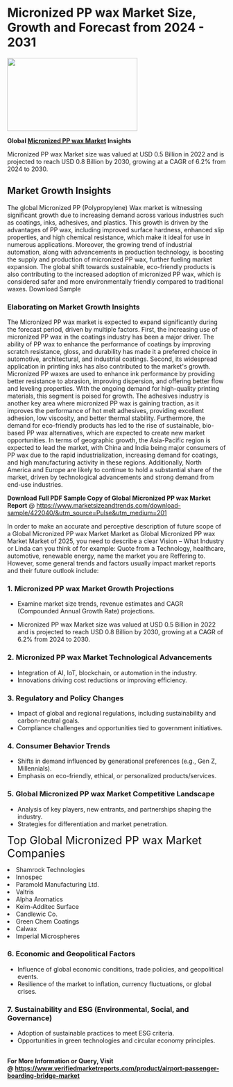 <H1>Micronized PP wax Market Size, Growth and Forecast from 2024 - 2031</H1><img class="aligncenter size-medium wp-image-584254" src="https://thirdeyenews.in/wp-content/uploads/2024/09/Global-Market-Research-300x168.jpeg" alt="" width="300" height="168" /><p><strong>Global&nbsp;<a href="https://www.marketsizeandtrends.com/download-sample/422040/&amp;utm_source=Pulse&amp;utm_medium=201">Micronized PP wax Market</a> Insights</strong></p><p>Micronized PP wax Market size was valued at USD 0.5 Billion in 2022 and is projected to reach USD 0.8 Billion by 2030, growing at a CAGR of 6.2% from 2024 to 2030.</p><p><h2>Market Growth Insights</h2> The global Micronized PP (Polypropylene) Wax market is witnessing significant growth due to increasing demand across various industries such as coatings, inks, adhesives, and plastics. This growth is driven by the advantages of PP wax, including improved surface hardness, enhanced slip properties, and high chemical resistance, which make it ideal for use in numerous applications. Moreover, the growing trend of industrial automation, along with advancements in production technology, is boosting the supply and production of micronized PP wax, further fueling market expansion. The global shift towards sustainable, eco-friendly products is also contributing to the increased adoption of micronized PP wax, which is considered safer and more environmentally friendly compared to traditional waxes. Download Sample <h3>Elaborating on Market Growth Insights</h3> The Micronized PP wax market is expected to expand significantly during the forecast period, driven by multiple factors. First, the increasing use of micronized PP wax in the coatings industry has been a major driver. The ability of PP wax to enhance the performance of coatings by improving scratch resistance, gloss, and durability has made it a preferred choice in automotive, architectural, and industrial coatings. Second, its widespread application in printing inks has also contributed to the market's growth. Micronized PP waxes are used to enhance ink performance by providing better resistance to abrasion, improving dispersion, and offering better flow and leveling properties. With the ongoing demand for high-quality printing materials, this segment is poised for growth. The adhesives industry is another key area where micronized PP wax is gaining traction, as it improves the performance of hot melt adhesives, providing excellent adhesion, low viscosity, and better thermal stability. Furthermore, the demand for eco-friendly products has led to the rise of sustainable, bio-based PP wax alternatives, which are expected to create new market opportunities. In terms of geographic growth, the Asia-Pacific region is expected to lead the market, with China and India being major consumers of PP wax due to the rapid industrialization, increasing demand for coatings, and high manufacturing activity in these regions. Additionally, North America and Europe are likely to continue to hold a substantial share of the market, driven by technological advancements and strong demand from end-use industries. </p><p><span class=""><strong>Download Full PDF Sample Copy of Global Micronized PP wax Market Report</strong> @ <a href="https://www.marketsizeandtrends.com/download-sample/422040/&amp;utm_source=Pulse&amp;utm_medium=201" target="_blank">https://www.marketsizeandtrends.com/download-sample/422040/&amp;utm_source=Pulse&amp;utm_medium=201</a></span></p><p>In order to make an accurate and perceptive description of future scope of a Global&nbsp;Micronized PP wax Market Market as Global&nbsp;Micronized PP wax Market Market of 2025, you need to describe a clear Vision &ndash; What Industry or Linda can you think of for example: Quote from a Technology, healthcare, automotive, renewable energy, name the market you are Reffering to. However, some general trends and factors usually impact market reports and their future outlook include:</p><h3>1.&nbsp;<strong>Micronized PP wax Market Growth Projections</strong></h3><ul><li>Examine market size trends, revenue estimates and CAGR (Compounded Annual Growth Rate) projections.</li><li><p>Micronized PP wax Market size was valued at USD 0.5 Billion in 2022 and is projected to reach USD 0.8 Billion by 2030, growing at a CAGR of 6.2% from 2024 to 2030.</p></li></ul><h3>2.&nbsp;<strong>Micronized PP wax Market Technological Advancements</strong></h3><ul><li>Integration of AI, IoT, blockchain, or automation in the industry.</li><li>Innovations driving cost reductions or improving efficiency.</li></ul><h3>3.&nbsp;<strong>Regulatory and Policy Changes</strong></h3><ul><li>Impact of global and regional regulations, including sustainability and carbon-neutral goals.</li><li>Compliance challenges and opportunities tied to government initiatives.</li></ul><h3>4.&nbsp;<strong>Consumer Behavior Trends</strong></h3><ul><li>Shifts in demand influenced by generational preferences (e.g., Gen Z, Millennials).</li><li>Emphasis on eco-friendly, ethical, or personalized products/services.</li></ul><h3>5.&nbsp;<strong>Global Micronized PP wax Market Competitive Landscape</strong></h3><ul><li>Analysis of key players, new entrants, and partnerships shaping the industry.</li><li>Strategies for differentiation and market penetration.</li></ul><p data-pm-slice="1 1 []"><span style="color: inherit; font-family: inherit; font-size: 25px;">Top Global Micronized PP wax Market Companies</span></p><div class="" data-test-id=""><p><li>Shamrock Technologies</li><li> Innospec</li><li> Paramold Manufacturing Ltd.</li><li> Valtris</li><li> Alpha Aromatics</li><li> Keim-Additec Surface</li><li> Candlewic Co.</li><li> Green Chem Coatings</li><li> Calwax</li><li> Imperial Microspheres</li></p></div><h3>6.&nbsp;<strong>Economic and Geopolitical Factors</strong></h3><ul><li>Influence of global economic conditions, trade policies, and geopolitical events.</li><li>Resilience of the market to inflation, currency fluctuations, or global crises.</li></ul><h3>7.&nbsp;<strong>Sustainability and ESG (Environmental, Social, and Governance)</strong></h3><ul><li>Adoption of sustainable practices to meet ESG criteria.</li><li>Opportunities in green technologies and circular economy principles.</li></ul><h2><strong style="font-size: 14px;">For More Information or Query, Visit @&nbsp;</strong><a style="background-color: #ffffff; font-size: 14px;" href="https://www.marketsizeandtrends.com/report/micronized-pp-wax-market/" target="_blank">https://www.verifiedmarketreports.com/product/airport-passenger-boarding-bridge-market</a></h2>
